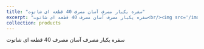 ```yaml
---
title: "سفره یکبار مصرف آسان مصرف 40 قطعه ای شاتوت"
excerpt: "سفره یکبار مصرف آسان مصرف 40 قطعه ای شاتوت<br/><img src='/images/p10.jpg'>"
collection: products
---
```


سفره یکبار مصرف آسان مصرف 40 قطعه ای شاتوت
